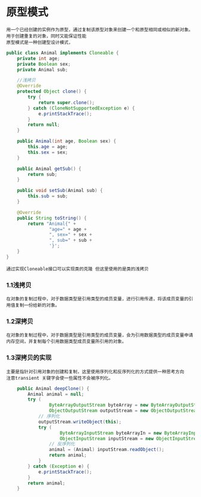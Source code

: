 # 原型模式
    用一个已经创建的实例作为原型，通过复制该原型对象来创建一个和原型相同或相似的新对象。用于创建重复的对象，同时又能保证性能
    原型模式是一种创建型设计模式，
```java
public class Animal implements Cloneable {
    private int age;
    private Boolean sex;
    private Animal sub;

    //浅拷贝
    @Override
    protected Object clone() {
        try {
            return super.clone();
        } catch (CloneNotSupportedException e) {
            e.printStackTrace();
        }
        return null;
    }

    public Animal(int age, Boolean sex) {
        this.age = age;
        this.sex = sex;
    }

    public Animal getSub() {
        return sub;
    }

    public void setSub(Animal sub) {
        this.sub = sub;
    }

    @Override
    public String toString() {
        return "Animal{" +
                "age=" + age +
                ", sex=" + sex +
                ", sub=" + sub +
                '}';
    }
}
```

    通过实现Cloneable接口可以实现类的克隆 但这里使用的是类的浅拷贝

### 1.1浅拷贝

    在对象的复制过程中，对于数据类型是引用类型的成员变量，进行引用传递，将该成员变量的引用值复制一份给新的对象。

### 1.2深拷贝

    在对象的复制过程中，对于数据类型是引用类型的成员变量，会为引用数据类型的成员变量申请内存空间，并复制每个引用数据类型成员变量所引用的对象。

### 1.3深拷贝的实现

    主要是指针对引用对象的创建和复制，这里使用序列化和反序列化的方式提供一种思考方向
    注意transient 关键字会使一些属性不会被序列化。
```java
    public Animal deepClone() {
        Animal animal = null;
        try (
                ByteArrayOutputStream byteArray = new ByteArrayOutputStream();
                ObjectOutputStream outputStream = new ObjectOutputStream(byteArray)) {
            // 序列化
            outputStream.writeObject(this);
            try (
                    ByteArrayInputStream byteArrayIn = new ByteArrayInputStream(byteArray.toByteArray());
                    ObjectInputStream inputStream = new ObjectInputStream(byteArrayIn)) {
                // 反序列化
                animal = (Animal) inputStream.readObject();
                return animal;
            }
        } catch (Exception e) {
            e.printStackTrace();
        }
        return animal;
    }
```
